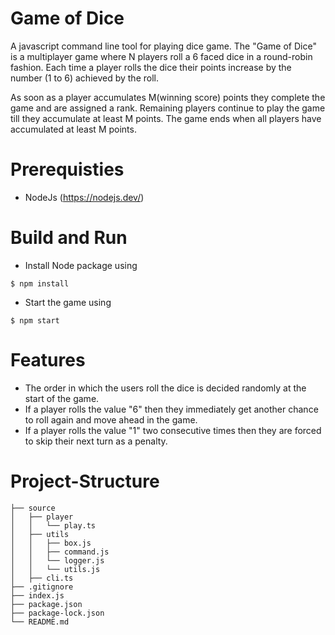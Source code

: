 # Game of Dice

A javascript command line tool for playing dice game. The "Game of Dice" is a multiplayer game where N players roll a 6 faced dice in a round-robin fashion. Each time a player rolls the dice their points increase by the number (1 to 6) achieved by the roll.

As soon as a player accumulates M(winning score) points they complete the game and are assigned a rank. Remaining players continue to play the game till they accumulate at least M points. The game ends when all players have accumulated at least M points.

# Prerequisties
- NodeJs (https://nodejs.dev/)

# Build and Run

- Install Node package using
```
$ npm install
```

- Start the game using
```
$ npm start
```

# Features

- The order in which the users roll the dice is decided randomly at the start of the game.
- If a player rolls the value "6" then they immediately get another chance to roll again and move ahead in the game.
- If a player rolls the value "1" two consecutive times then they are forced to skip their next turn as a penalty.

# Project-Structure
```
├── source
│   ├── player
│   │   └── play.ts
│   ├── utils
│   │   ├── box.js
│   │   ├── command.js
│   │   └── logger.js
│   │   └── utils.js
│   ├── cli.ts
├── .gitignore
├── index.js
├── package.json
├── package-lock.json
└── README.md
```